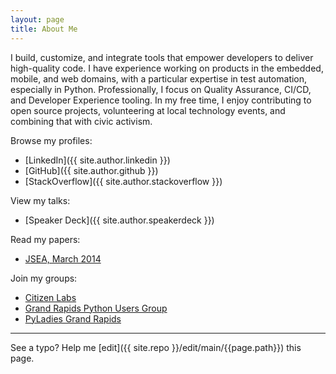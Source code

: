```yaml
---
layout: page
title: About Me
---
```


I build, customize, and integrate tools that empower developers to deliver high-quality code. I have experience working on products in the embedded, mobile, and web domains, with a particular expertise in test automation, especially in Python. Professionally, I focus on Quality Assurance, CI/CD, and Developer Experience tooling. In my free time, I enjoy contributing to open source projects, volunteering at local technology events, and combining that with civic activism.

Browse my profiles:

* [LinkedIn]({{ site.author.linkedin }})
* [GitHub]({{ site.author.github }})
* [StackOverflow]({{ site.author.stackoverflow }})

View my talks:

* [Speaker Deck]({{ site.author.speakerdeck }})

Read my papers:

* [JSEA, March 2014](http://www.scirp.org/journal/PaperInformation.aspx?PaperID=44268)

Join my groups:

* [Citizen Labs](https://citizenlabs.org/)
* [Grand Rapids Python Users Group](https://www.meetup.com/grpython/)
* [PyLadies Grand Rapids](https://www.meetup.com/PyLadiesGrandRapids/)

-----

See a typo? Help me [edit]({{ site.repo }}/edit/main/{{page.path}}) this page.
